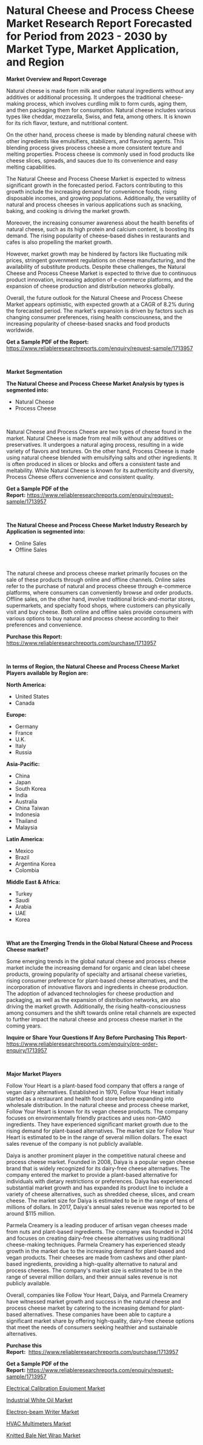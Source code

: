 <p><h1>Natural Cheese and Process Cheese Market Research Report Forecasted for Period from 2023 -  2030 by Market Type, Market Application, and Region</h1></p><p><strong>Market Overview and Report Coverage</strong></p>
<p><p>Natural cheese is made from milk and other natural ingredients without any additives or additional processing. It undergoes the traditional cheese-making process, which involves curdling milk to form curds, aging them, and then packaging them for consumption. Natural cheese includes various types like cheddar, mozzarella, Swiss, and feta, among others. It is known for its rich flavor, texture, and nutritional content.</p><p>On the other hand, process cheese is made by blending natural cheese with other ingredients like emulsifiers, stabilizers, and flavoring agents. This blending process gives process cheese a more consistent texture and melting properties. Process cheese is commonly used in food products like cheese slices, spreads, and sauces due to its convenience and easy melting capabilities.</p><p>The Natural Cheese and Process Cheese Market is expected to witness significant growth in the forecasted period. Factors contributing to this growth include the increasing demand for convenience foods, rising disposable incomes, and growing populations. Additionally, the versatility of natural and process cheeses in various applications such as snacking, baking, and cooking is driving the market growth.</p><p>Moreover, the increasing consumer awareness about the health benefits of natural cheese, such as its high protein and calcium content, is boosting its demand. The rising popularity of cheese-based dishes in restaurants and cafes is also propelling the market growth.</p><p>However, market growth may be hindered by factors like fluctuating milk prices, stringent government regulations on cheese manufacturing, and the availability of substitute products. Despite these challenges, the Natural Cheese and Process Cheese Market is expected to thrive due to continuous product innovation, increasing adoption of e-commerce platforms, and the expansion of cheese production and distribution networks globally.</p><p>Overall, the future outlook for the Natural Cheese and Process Cheese Market appears optimistic, with expected growth at a CAGR of 8.2% during the forecasted period. The market's expansion is driven by factors such as changing consumer preferences, rising health consciousness, and the increasing popularity of cheese-based snacks and food products worldwide.</p></p>
<p><strong>Get a Sample PDF of the Report:</strong> <a href="https://www.reliableresearchreports.com/enquiry/request-sample/1713957">https://www.reliableresearchreports.com/enquiry/request-sample/1713957</a></p>
<p>&nbsp;</p>
<p><strong>Market Segmentation</strong></p>
<p><strong>The Natural Cheese and Process Cheese Market Analysis by types is segmented into:</strong></p>
<p><ul><li>Natural Cheese</li><li>Process Cheese</li></ul></p>
<p>&nbsp;</p>
<p><p>Natural Cheese and Process Cheese are two types of cheese found in the market. Natural Cheese is made from real milk without any additives or preservatives. It undergoes a natural aging process, resulting in a wide variety of flavors and textures. On the other hand, Process Cheese is made using natural cheese blended with emulsifying salts and other ingredients. It is often produced in slices or blocks and offers a consistent taste and meltability. While Natural Cheese is known for its authenticity and diversity, Process Cheese offers convenience and consistent quality.</p></p>
<p><strong>Get a Sample PDF of the Report:</strong>&nbsp;<a href="https://www.reliableresearchreports.com/enquiry/request-sample/1713957">https://www.reliableresearchreports.com/enquiry/request-sample/1713957</a></p>
<p>&nbsp;</p>
<p><strong>The Natural Cheese and Process Cheese Market Industry Research by Application is segmented into:</strong></p>
<p><ul><li>Online Sales</li><li>Offline Sales</li></ul></p>
<p>&nbsp;</p>
<p><p>The natural cheese and process cheese market primarily focuses on the sale of these products through online and offline channels. Online sales refer to the purchase of natural and process cheese through e-commerce platforms, where consumers can conveniently browse and order products. Offline sales, on the other hand, involve traditional brick-and-mortar stores, supermarkets, and specialty food shops, where customers can physically visit and buy cheese. Both online and offline sales provide consumers with various options to buy natural and process cheese according to their preferences and convenience.</p></p>
<p><strong>Purchase this Report:</strong>&nbsp; <a href="https://www.reliableresearchreports.com/purchase/1713957">https://www.reliableresearchreports.com/purchase/1713957</a></p>
<p>&nbsp;</p>
<p><strong>In terms of Region, the Natural Cheese and Process Cheese Market Players available by Region are:</strong></p>
<p>
    <p> <strong> North America: </strong>
        <ul>
            <li>United States</li>
            <li>Canada</li>
        </ul>
        </p> 
    <p> <strong> Europe: </strong>
        <ul>
            <li>Germany</li>
            <li>France</li>
            <li>U.K.</li>
            <li>Italy</li>
            <li>Russia</li>
        </ul>
        </p> 
    <p> <strong> Asia-Pacific: </strong>
        <ul>
            <li>China</li>
            <li>Japan</li>
            <li>South Korea</li>
            <li>India</li>
            <li>Australia</li>
            <li>China Taiwan</li>
            <li>Indonesia</li>
            <li>Thailand</li>
            <li>Malaysia</li>
        </ul>
        </p> 
    <p> <strong> Latin America: </strong>
        <ul>
            <li>Mexico</li>
            <li>Brazil</li>
            <li>Argentina Korea</li>
            <li>Colombia</li>
        </ul>
        </p> 
    <p> <strong> Middle East & Africa: </strong>
        <ul>
            <li>Turkey</li>
            <li>Saudi</li>
            <li>Arabia</li>
            <li>UAE</li>
            <li>Korea</li>
        </ul>
    </p>
    </p>
<p>&nbsp;</p>
<p><strong>What are the Emerging Trends in the Global Natural Cheese and Process Cheese market?</strong></p>
<p><p>Some emerging trends in the global natural cheese and process cheese market include the increasing demand for organic and clean label cheese products, growing popularity of specialty and artisanal cheese varieties, rising consumer preference for plant-based cheese alternatives, and the incorporation of innovative flavors and ingredients in cheese production. The adoption of advanced technologies for cheese production and packaging, as well as the expansion of distribution networks, are also driving the market growth. Additionally, the rising health-consciousness among consumers and the shift towards online retail channels are expected to further impact the natural cheese and process cheese market in the coming years.</p></p>
<p><strong>Inquire or Share Your Questions If Any Before Purchasing This Report</strong>- <a href="https://www.reliableresearchreports.com/enquiry/pre-order-enquiry/1713957">https://www.reliableresearchreports.com/enquiry/pre-order-enquiry/1713957</a></p>
<p>&nbsp;</p>
<p><strong>Major Market Players</strong></p>
<p><p>Follow Your Heart is a plant-based food company that offers a range of vegan dairy alternatives. Established in 1970, Follow Your Heart initially started as a restaurant and health food store before expanding into wholesale distribution. In the natural cheese and process cheese market, Follow Your Heart is known for its vegan cheese products. The company focuses on environmentally friendly practices and uses non-GMO ingredients. They have experienced significant market growth due to the rising demand for plant-based alternatives. The market size for Follow Your Heart is estimated to be in the range of several million dollars. The exact sales revenue of the company is not publicly available.</p><p>Daiya is another prominent player in the competitive natural cheese and process cheese market. Founded in 2008, Daiya is a popular vegan cheese brand that is widely recognized for its dairy-free cheese alternatives. The company entered the market to provide a plant-based alternative for individuals with dietary restrictions or preferences. Daiya has experienced substantial market growth and has expanded its product line to include a variety of cheese alternatives, such as shredded cheese, slices, and cream cheese. The market size for Daiya is estimated to be in the range of tens of millions of dollars. In 2017, Daiya's annual sales revenue was reported to be around $115 million.</p><p>Parmela Creamery is a leading producer of artisan vegan cheeses made from nuts and plant-based ingredients. The company was founded in 2014 and focuses on creating dairy-free cheese alternatives using traditional cheese-making techniques. Parmela Creamery has experienced steady growth in the market due to the increasing demand for plant-based and vegan products. Their cheeses are made from cashews and other plant-based ingredients, providing a high-quality alternative to natural and process cheeses. The company's market size is estimated to be in the range of several million dollars, and their annual sales revenue is not publicly available.</p><p>Overall, companies like Follow Your Heart, Daiya, and Parmela Creamery have witnessed market growth and success in the natural cheese and process cheese market by catering to the increasing demand for plant-based alternatives. These companies have been able to capture a significant market share by offering high-quality, dairy-free cheese options that meet the needs of consumers seeking healthier and sustainable alternatives.</p></p>
<p><strong>Purchase this Report:</strong>&nbsp;&nbsp;<a href="https://www.reliableresearchreports.com/purchase/1713957">https://www.reliableresearchreports.com/purchase/1713957</a></p>
<p></p>
<p><strong>Get a Sample PDF of the Report:</strong>&nbsp;<a href="https://www.reliableresearchreports.com/enquiry/request-sample/1713957">https://www.reliableresearchreports.com/enquiry/request-sample/1713957</a></p>
<p><p><a href="https://github.com/ChiragRP21/Market-Research-Report-List-1/blob/main/electrical-calibration-equipment-market.md">Electrical Calibration Equipment Market</a></p><p><a href="https://www.linkedin.com/pulse/industrial-white-oil-market-research-report-unlocks-0dohf/">Industrial White Oil Market</a></p><p><a href="https://medium.com/@mskylatoy/electron-beam-writer-market-analysis-and-sze-forecasted-for-period-from-2023-to-2030-3e27f899078a">Electron-beam Writer Market</a></p><p><a href="https://github.com/ChiragRp1/Market-Research-Report-List-1/blob/main/hvac-multimeters-market.md">HVAC Multimeters Market</a></p><p><a href="https://medium.com/@jackyhammes/analyzing-knitted-bale-net-wrap-market-global-industry-perspective-and-forecast-2023-to-2030-f7a0b3c82b76">Knitted Bale Net Wrap Market</a></p></p>